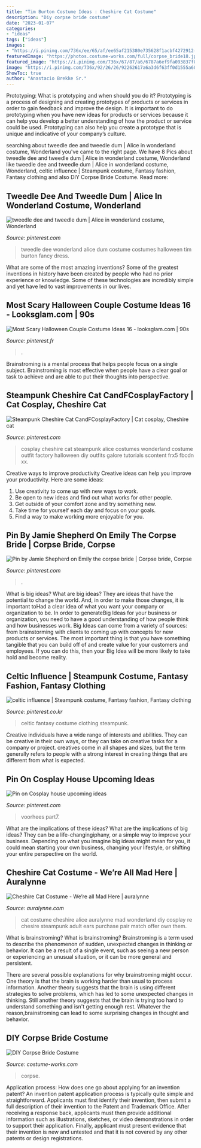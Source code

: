 ```yaml
---
title: "Tim Burton Costume Ideas : Cheshire Cat Costume"
description: "Diy corpse bride costume"
date: "2023-01-07"
categories:
- "ideas"
tags: ["ideas"]
images:
- "https://i.pinimg.com/736x/ee/65/af/ee65af215380e735628f1acbf4272912--celtic-gypsy.jpg"
featuredImage: "https://photos.costume-works.com/full/corpse_bride18.jpg"
featured_image: "https://i.pinimg.com/736x/67/87/a6/6787a6ef9fa093837f064ff3c6873ea4.jpg"
image: "https://i.pinimg.com/736x/92/26/26/92262617a6a3d6f63ff0d1555a685893.jpg"
ShowToc: true
author: "Anastacio Brekke Sr."
---
```



Prototyping: What is prototyping and when should you do it?
Prototyping is a process of designing and creating prototypes of products or services in order to gain feedback and improve the design. It is important to do prototyping when you have new ideas for products or services because it can help you develop a better understanding of how the product or service could be used. Prototyping can also help you create a prototype that is unique and indicative of your company’s culture.

	

		
searching about tweedle dee and tweedle dum | Alice in wonderland costume, Wonderland you've came to the right page. We have 8 Pics about tweedle dee and tweedle dum | Alice in wonderland costume, Wonderland like tweedle dee and tweedle dum | Alice in wonderland costume, Wonderland, celtic influence | Steampunk costume, Fantasy fashion, Fantasy clothing and also DIY Corpse Bride Costume. Read more:
		
    
## Tweedle Dee And Tweedle Dum | Alice In Wonderland Costume, Wonderland

<img loading=lazy src="https://i.pinimg.com/736x/87/79/ba/8779bab79a8c562be96a596a07b8f7d0--halloween-costume-ideas-halloween-party.jpg" onerror="this.onerror=null;this.src='https://tse4.mm.bing.net/th?id=OIP.kYxWjCGzrLtSSm73jeNLAwHaJ3&amp;pid=15.1';" alt="tweedle dee and tweedle dum | Alice in wonderland costume, Wonderland">

_Source: pinterest.com_

>tweedle dee wonderland alice dum costume costumes halloween tim burton fancy dress. 

	

What are some of the most amazing inventions?
Some of the greatest inventions in history have been created by people who had no prior experience or knowledge. Some of these technologies are incredibly simple and yet have led to vast improvements in our lives.

    
## Most Scary Halloween Couple Costume Ideas 16 - Looksglam.com | 90s

<img loading=lazy src="https://i.pinimg.com/736x/eb/4f/da/eb4fda470a58e00214ad26fb2050f473.jpg" onerror="this.onerror=null;this.src='https://tse1.mm.bing.net/th?id=OIP.668dqHaecqIE_ZYwYcdNYAHaLH&amp;pid=15.1';" alt="Most Scary Halloween Couple Costume Ideas 16 - looksglam.com | 90s">

_Source: pinterest.fr_

>. 

	

Brainstroming is a mental process that helps people focus on a single subject. Brainstroming is most effective when people have a clear goal or task to achieve and are able to put their thoughts into perspective.

    
## Steampunk Cheshire Cat CandFCosplayFactory | Cat Cosplay, Cheshire Cat

<img loading=lazy src="https://i.pinimg.com/736x/00/5f/e4/005fe4d76d935d8d97066f8dbaf90bbc.jpg" onerror="this.onerror=null;this.src='https://tse1.mm.bing.net/th?id=OIP.TvadUuALMGl_Y-MINQMWhQHaL7&amp;pid=15.1';" alt="Steampunk Cheshire Cat CandFCosplayFactory | Cat cosplay, Cheshire cat">

_Source: pinterest.com_

>cosplay cheshire cat steampunk alice costumes wonderland costume outfit factory halloween diy outfits galore tutorials scontent frx5 fbcdn xx. 

	

Creative ways to improve productivity
Creative ideas can help you improve your productivity. Here are some ideas: 
1. Use creativity to come up with new ways to work.
2. Be open to new ideas and find out what works for other people. 
3. Get outside of your comfort zone and try something new. 
4. Take time for yourself each day and focus on your goals. 
5. Find a way to make working more enjoyable for you.

    
## Pin By Jamie Shepherd On Emily The Corpse Bride | Corpse Bride, Corpse

<img loading=lazy src="https://i.pinimg.com/736x/92/26/26/92262617a6a3d6f63ff0d1555a685893.jpg" onerror="this.onerror=null;this.src='https://tse4.mm.bing.net/th?id=OIP.hzx1UqvxcRxQ3ufVjoHKbQHaEK&amp;pid=15.1';" alt="Pin by Jamie Shepherd on Emily the corpse bride | Corpse bride, Corpse">

_Source: pinterest.com_

>. 

	

What is big ideas?
What are big ideas? They are ideas that have the potential to change the world. And, in order to make those changes, it is important toHad a clear idea of what you want your company or organization to be.  In order to generateBig Ideas for your business or organization, you need to have a good understanding of how people think and how businesses work. Big Ideas can come from a variety of sources: from brainstorming with clients to coming up with concepts for new products or services.
The most important thing is that you have something tangible that you can build off of and create value for your customers and employees. If you can do this, then your Big Idea will be more likely to take hold and become reality.

    
## Celtic Influence | Steampunk Costume, Fantasy Fashion, Fantasy Clothing

<img loading=lazy src="https://i.pinimg.com/736x/ee/65/af/ee65af215380e735628f1acbf4272912--celtic-gypsy.jpg" onerror="this.onerror=null;this.src='https://tse1.mm.bing.net/th?id=OIP.f_k4vw1AEhIcNrWNSO41vAHaNB&amp;pid=15.1';" alt="celtic influence | Steampunk costume, Fantasy fashion, Fantasy clothing">

_Source: pinterest.co.kr_

>celtic fantasy costume clothing steampunk. 

	

Creative individuals have a wide range of interests and abilities. They can be creative in their own ways, or they can take on creative tasks for a company or project. creatives come in all shapes and sizes, but the term generally refers to people with a strong interest in creating things that are different from what is expected.

    
## Pin On Cosplay House Upcoming Ideas

<img loading=lazy src="https://i.pinimg.com/736x/67/87/a6/6787a6ef9fa093837f064ff3c6873ea4.jpg" onerror="this.onerror=null;this.src='https://tse4.mm.bing.net/th?id=OIP.2Z94gBMggUyWpBXlDNrOUQDLEy&amp;pid=15.1';" alt="Pin on Cosplay house upcoming ideas">

_Source: pinterest.com_

>voorhees part7. 

	

What are the implications of these ideas?
What are the implications of big ideas? They can be a life-changingiphany, or a simple way to improve your business. Depending on what you imagine big ideas might mean for you, it could mean starting your own business, changing your lifestyle, or shifting your entire perspective on the world.

    
## Cheshire Cat Costume - We’re All Mad Here | Auralynne

<img loading=lazy src="https://auralynne.com/wp-content/uploads/2018/05/Cheshire-Cat-Costume-8.jpg" onerror="this.onerror=null;this.src='https://tse1.mm.bing.net/th?id=OIP.l86fQ6aSKFmcsnReI6ggZgHaLH&amp;pid=15.1';" alt="Cheshire Cat Costume - We’re all Mad Here | auralynne">

_Source: auralynne.com_

>cat costume cheshire alice auralynne mad wonderland diy cosplay re chesire steampunk adult ears purchase pair match offer own them. 

	

What is brainstroming?
What is brainstroming?
Brainstroming is a term used to describe the phenomenon of sudden, unexpected changes in thinking or behavior. It can be a result of a single event, such as seeing a new person or experiencing an unusual situation, or it can be more general and persistent.

There are several possible explanations for why brainstroming might occur. One theory is that the brain is working harder than usual to process information. Another theory suggests that the brain is using different strategies to solve problems, which has led to some unexpected changes in thinking. Still another theory suggests that the brain is trying too hard to understand something and isn't getting enough rest. Whatever the reason,brainstroming can lead to some surprising changes in thought and behavior.

    
## DIY Corpse Bride Costume

<img loading=lazy src="https://photos.costume-works.com/full/corpse_bride18.jpg" onerror="this.onerror=null;this.src='https://tse2.mm.bing.net/th?id=OIP.SJ7KK2IdDCExJgKKlctYHAHaJ3&amp;pid=15.1';" alt="DIY Corpse Bride Costume">

_Source: costume-works.com_

>corpse. 

	

Application process: How does one go about applying for an invention patent?
An invention patent application process is typically quite simple and straightforward. Applicants must first identify their invention, then submit a full description of their invention to the Patent and Trademark Office. After receiving a response back, applicants must then provide additional information such as illustrations, sketches, or video demonstrations in order to support their application. Finally, applicant must present evidence that their invention is new and untested and that it is not covered by any other patents or design registrations.

